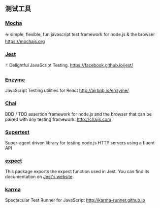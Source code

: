 ## 测试工具

### [Mocha](https://github.com/mochajs/mocha)

☕️ simple, flexible, fun javascript test framework for node.js & the browser https://mochajs.org

### [Jest](https://github.com/facebook/jest)

🃏 Delightful JavaScript Testing. https://facebook.github.io/jest/

### [Enzyme](https://github.com/airbnb/enzyme)

JavaScript Testing utilities for React http://airbnb.io/enzyme/

### [Chai](https://github.com/chaijs/chai)

BDD / TDD assertion framework for node.js and the browser that can be paired with any testing framework. http://chaijs.com

### [Supertest](https://github.com/visionmedia/supertest)

Super-agent driven library for testing node.js HTTP servers using a fluent API

### [expect](https://www.npmjs.com/package/expect)

This package exports the expect function used in Jest. You can find its documentation on [Jest's website](https://jestjs.io/docs/en/expect.html).

### [karma](https://karma-runner.github.io/2.0/index.html)

Spectacular Test Runner for JavaScript http://karma-runner.github.io
